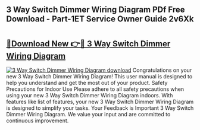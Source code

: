 ## 3 Way Switch Dimmer Wiring Diagram PDf Free Download - Part-1ET Service Owner Guide 2v6Xk

# <h2><a href="http://dfsazsw.blite.top/?on=3+Way+Switch+Dimmer+Wiring+Diagram">🔗Download New 👉🔴 3 Way Switch Dimmer Wiring Diagram</a></h2>

[![3 Way Switch Dimmer Wiring Diagram download](https://i.imgur.com/lujVjoI.png)](http://dfsazsw.blite.top/?on=3+Way+Switch+Dimmer+Wiring+Diagram)
Congratulations on your new 3 Way Switch Dimmer Wiring Diagram! This user manual is designed to help you understand and get the most out of your product. Safety Precautions for Indoor Use Please adhere to all safety precautions when using your new 3 Way Switch Dimmer Wiring Diagram indoors. With features like list of features, your new 3 Way Switch Dimmer Wiring Diagram is designed to simplify your tasks. Your Feedback is Important 3 Way Switch Dimmer Wiring Diagram. We value your input and are committed to continuous improvement.
